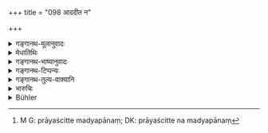 +++
title = "098 आददीत न"

+++

<details><summary>गङ्गानथ-मूलानुवादः</summary>

Even a Śūdra should not take a nuptial fee, when he is giving away his daughter; by accepting a fee, what he does is disguised bartering.—(98)
</details>

<details><summary>मेधातिथिः</summary>

इच्छातः शुल्कग्रहणे पूर्वेण विधिर् उक्तः । कस्यचित् तत एवाशङ्का स्यात् — अदोषं शुल्कग्रहणं शास्त्रे गृहीतशुल्काया विशेष उक्तो यतः — अत इमाम् आशङ्काम् अपनेतुम् आह- **नाददीत न शूद्रो ऽपि शुल्कम् **इति । इच्छातः प्रवृत्तौ शास्त्रीयो नियमो न तु शास्त्रेण पदार्थस्यैव कर्तव्यतोक्ता । यथा मद्यपीतस्य प्रायश्चित्तविधानेन न मद्यपानं[^२५५] शास्त्रेणानुज्ञातं भवति । शुल्कसंज्ञेन यद् एवोक्तम् "गृह्णन् हि शुल्कं लोभेन" (म्ध् ३.५१) इति । येन तु विशेषेण पुनः पाठो ऽसौ प्रदर्शित एव ॥ ९.९८ ॥


[^२५५]:
     M G: prāyaścitte madyapānaṃ; DK: prāyaścitte na madyapānaṃ
</details>

<details><summary>गङ्गानथ-भाष्यानुवादः</summary>

What is to be done when the fee is received voluntarily, has been laid down in the preceding verse. Hence some people might come to entertain the following notion—“There is nothing wrong in receiving the nuptial fee, since the scriptures have laid down special rules regarding the subject.” And with a view to preclude such a notion, the text says—‘*even a Śūdra should not take a nuptial fee*.’—What the foregoing text has done is to lay down certain rules relating to cases where a man receives the fee, of his own will; and it does not lay down the propriety of receiving the fee. Just as the laying down of expiatory rites in connection with wine-drinking does not mean that the drinking is permitted.

The ‘nuptial fee’ here spoken of is the same as what has been deprecated in another text; and we have already explained why the same fact has been reiterated in the present verse.’—(98)
</details>

<details><summary>गङ्गानथ-टिप्पन्यः</summary>

This verse is quoted in *Smṛtitattva* (II, p. 140).
</details>

<details><summary>गङ्गानथ-तुल्य-वाक्यानि</summary>

**(verses 9.98-100)  
**

*Vaśiṣṭha* (1.36).—‘The buying of a wife is mentioned in the following
passage of the Veda:—“Therefore one hundred cows besides a chariot
should be given to the bride’s father.”’

*Āpastamba* (2.13.12)—‘It is declared in the Veda that at the time of
marriage, a gift, with a view to meet the father’s wishes, should be
made by the bridegroom to the father—“Therefore he should give a hundred
cows besides a chariot; this gift he should make bootless by returning
it to the giver.” In reference to these marriage-rites, the word “Sale”
can apply only in a metaphorical sense; as such union is effected under
the law.’
</details>

<details><summary>भारुचिः</summary>

**न शूद्रो ऽपीति** वचनात् शुल्कग्रहणं दोषवद् इत्य् एतद् दर्शयति । न तु शूद्रस्य प्रतिषेधः ॥ ९.९८ ॥
</details>

<details><summary>Bühler</summary>

098	Even a Sudra ought not to take a nuptial fee, when he gives away his daughter; for he who takes a fee sell his daughter, covering (the transaction by another name).
</details>
